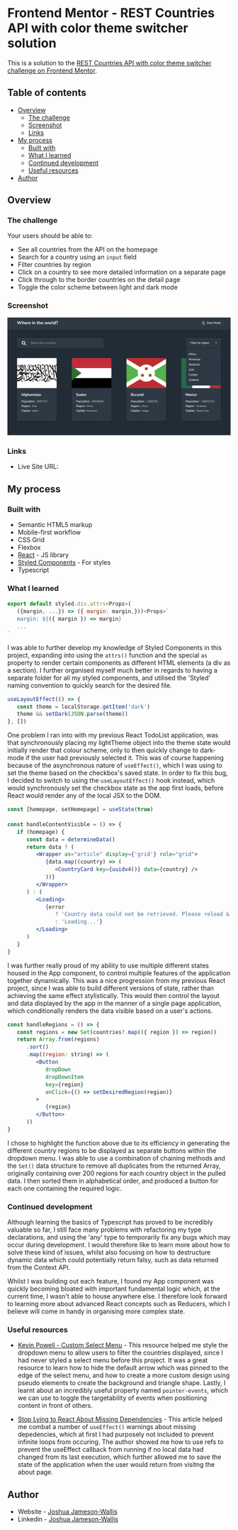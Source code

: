 # Frontend Mentor - REST Countries API with color theme switcher solution

This is a solution to the [REST Countries API with color theme switcher challenge on Frontend Mentor](https://www.frontendmentor.io/challenges/rest-countries-api-with-color-theme-switcher-5cacc469fec04111f7b848ca).

## Table of contents

-  [Overview](#overview)
   -  [The challenge](#the-challenge)
   -  [Screenshot](#screenshot)
   -  [Links](#links)
-  [My process](#my-process)
   -  [Built with](#built-with)
   -  [What I learned](#what-i-learned)
   -  [Continued development](#continued-development)
   -  [Useful resources](#useful-resources)
-  [Author](#author)

## Overview

### The challenge

Your users should be able to:

-  See all countries from the API on the homepage
-  Search for a country using an `input` field
-  Filter countries by region
-  Click on a country to see more detailed information on a separate page
-  Click through to the border countries on the detail page
-  Toggle the color scheme between light and dark mode

### Screenshot

![](./Screenshot.png)

### Links

-  Live Site URL:

## My process

### Built with

-  Semantic HTML5 markup
-  Mobile-first workflow
-  CSS Grid
-  Flexbox
-  [React](https://reactjs.org/) - JS library
-  [Styled Components](https://styled-components.com/) - For styles
-  Typescript

### What I learned

```jsx
export default styled.div.attrs<Props>(
   ({margin, ...}) => ({ margin: margin,}))<Props>`
   margin: ${({ margin }) => margin}
   ...
`
```

I was able to further develop my knowledge of Styled Components in this project, expanding into using the `attrs()` function and the special `as` property to render certain components as different HTML elements (a div as a section). I further organised myself much better in regards to having a separate folder for all my styled components, and utilised the 'Styled' naming convention to quickly search for the desired file.

```jsx
useLayoutEffect(() => {
   const theme = localStorage.getItem('dark')
   theme && setDark(JSON.parse(theme))
}, [])
```

One problem I ran into with my previous React TodoList application, was that synchronously placing my lightTheme object into the theme state would initially render that colour scheme, only to then quickly change to dark-mode if the user had previously selected it. This was of course happening because of the asynchronous nature of `useEffect()`, which I was using to set the theme based on the checkbox's saved state. In order to fix this bug, I decided to switch to using the `useLayoutEffect()` hook instead, which would synchronously set the checkbox state as the app first loads, before React would render any of the local JSX to the DOM.

```jsx
const [homepage, setHomepage] = useState(true)

const handleContentVisible = () => {
   if (homepage) {
      const data = determineData()
      return data ? (
         <Wrapper as="article" display={'grid'} role="grid">
            {data.map((country) => (
               <CountryCard key={uuidv4()} data={country} />
            ))}
         </Wrapper>
      ) : (
         <Loading>
            {error
               ? 'Country data could not be retrieved. Please reload & try again.'
               : 'Loading...'}
         </Loading>
      )
   }
}
```

I was further really proud of my ability to use multiple different states housed in the App component, to control multiple features of the application together dynamically. This was a nice progression from my previous React project, since I was able to build different versions of state, rather than achieving the same effect stylistically. This would then control the layout and data displayed by the app in the manner of a single page application, which conditionally renders the data visible based on a user's actions.

```jsx
const handleRegions = () => {
   const regions = new Set(countries?.map(({ region }) => region))
   return Array.from(regions)
      .sort()
      .map((region: string) => (
         <Button
            dropDown
            dropDownItem
            key={region}
            onClick={() => setDesiredRegion(region)}
         >
            {region}
         </Button>
      ))
}
```

I chose to highlight the function above due to its efficiency in generating the different country regions to be displayed as separate buttons within the dropdown menu. I was able to use a combination of chaining methods and the `Set()` data structure to remove all duplicates from the returned Array, originally containing over 200 regions for each country object in the pulled data. I then sorted them in alphabetical order, and produced a button for each one containing the required logic.

### Continued development

Although learning the basics of Typescript has proved to be incredibly valuable so far, I still face many problems with refactoring my type declarations, and using the 'any' type to temporarily fix any bugs which may occur during development. I would therefore like to learn more about how to solve these kind of issues, whilst also focusing on how to destructure dynamic data which could potentially return falsy, such as data returned from the Context API.

Whilst I was building out each feature, I found my App component was quickly becoming bloated with important fundamental logic which, at the current time, I wasn't able to house anywhere else. I therefore look forward to learning more about advanced React concepts such as Reducers, which I believe will come in handy in organising more complex state.

### Useful resources

-  [Kevin Powell - Custom Select Menu](https://www.youtube.com/watch?v=bB14uo0Tu5A&t=183s&ab_channel=KevinPowell) - This resource helped me style the dropdown menu to allow users to filter the countries displayed, since I had never styled a select menu before this project. It was a great resource to learn how to hide the default arrow which was pinned to the edge of the select menu, and how to create a more custom design using pseudo elements to create the background and triangle shape. Lastly, I learnt about an incredibly useful property named `pointer-events`, which we can use to toggle the targetability of events when positioning content in front of others.

-  [Stop Lying to React About Missing Dependencies](https://betterprogramming.pub/stop-lying-to-react-about-missing-dependencies-10612e9aeeda) - This article helped me combat a number of `useEffect()` warnings about missing depedencies, which at first I had purposely not included to prevent infinite loops from occuring. The author showed me how to use refs to prevent the useEffect callback from running if no local data had changed from its last execution, which further allowed me to save the state of the application when the user would return from visitng the about page.

## Author

-  Website - [Joshua Jameson-Wallis](https://joshuajamesonwallis.com)
-  Linkedin - [Joshua Jameson-Wallis](https://www.linkedin.com/in/joshua-jameson-wallis/)
